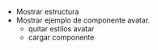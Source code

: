 - Mostrar estructura
- Mostrar ejemplo de componente avatar.
  - quitar estilos avatar
  - cargar componente
